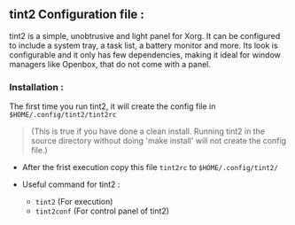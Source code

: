 ## tint2 Configuration file : 
tint2 is a simple, unobtrusive and light panel for Xorg. It can be configured to include a system tray, a task list, 
a battery monitor and more. Its look is configurable and it only has few dependencies, 
making it ideal for window managers like Openbox, that do not come with a panel. 

### Installation :
The first time you run tint2, it will create the config file in `$HOME/.config/tint2/tint2rc` 
>(This is true if you have done a clean install.
Running tint2 in the source directory without doing 'make install' will not create the config file.)

* After the frist execution copy this file `tint2rc` to `$HOME/.config/tint2/`

* Useful command for tint2 :
  * `tint2` (For execution)
   * `tint2conf` (For control panel of tint2)
